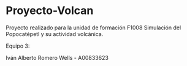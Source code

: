 # Proyecto-Volcan
Proyecto realizado para la unidad de formación F1008
Simulación del Popocatépetl y su actividad volcánica.

Equipo 3:

Iván Alberto Romero Wells - A00833623

